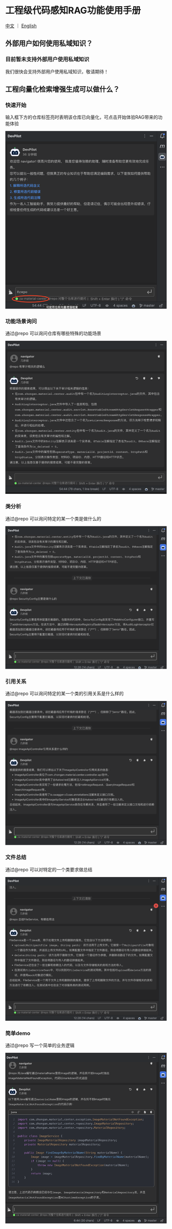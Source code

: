 # 工程级代码感知RAG功能使用手册

[中文](README_RAG.md) ｜ [English](README_RAG_EN.md)

## 外部用户如何使用私域知识？

### 目前暂未支持外部用户使用私域知识
<p>我们很快会支持外部用户使用私域知识，敬请期待！</p>


## 工程向量化检索增强生成可以做什么？

### 快速开始
<p>输入框下方的仓库标签亮时表明该仓库已向量化，可点击开始体验RAG带来的功能体验</p>

![](./static/docs/devpilot/rag-how-to-use.png)

### 功能场景询问
<p>通过@repo 可以询问仓库有哪些特殊的功能场景</p>

![](./static/docs/devpilot/rag-query-requirement.png)

### 类分析
<p>通过@repo 可以询问特定的某一个类是做什么的</p>

![](./static/docs/devpilot/rag-query-usage.png)

### 引用关系
<p>通过@repo 可以询问特定的某一个类的引用关系是什么样的</p>

![](./static/docs/devpilot/rag-view-ref.png)

### 文件总结
<p>通过@repo 可以对特定的一个类要求做总结</p>

![](./static/docs/devpilot/rag-view-summary.png)

### 简单demo
<p>通过@repo 写一个简单的业务逻辑</p>

![](./static/docs/devpilot/rag-simple-demo.png)
